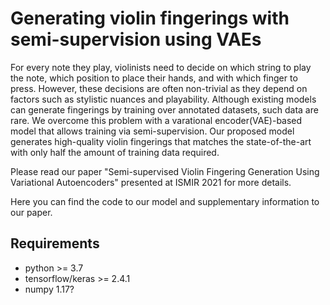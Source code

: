 # Generating violin fingerings with semi-supervision using VAEs
For every note they play, violinists need to decide on which string to play the note, which position to place their hands, and with which finger to press. However, these decisions are often non-trivial as they depend on factors such as stylistic nuances and playability. Although existing models can generate fingerings by training over annotated datasets, such data are rare. We overcome this problem with a varational encoder(VAE)-based model that allows training via semi-supervision. Our proposed model generates high-quality violin fingerings that matches the state-of-the-art with only half the amount of training data required.

Please read our paper "Semi-supervised Violin Fingering Generation Using Variational Autoencoders" presented at ISMIR 2021 for more details.

Here you can find the code to our model and supplementary information to our paper.

## Requirements
- python >= 3.7
- tensorflow/keras >= 2.4.1
- numpy 1.17?
